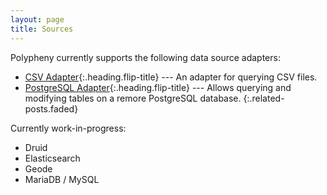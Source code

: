 ```yaml
---
layout: page
title: Sources
---
```


Polypheny currently supports the following data source adapters:

* [CSV Adapter]{:.heading.flip-title} --- An adapter for querying CSV files.
* [PostgreSQL Adapter]{:.heading.flip-title} --- Allows querying and modifying tables on a remore PostgreSQL database.
{:.related-posts.faded}


[CSV Adapter]: CSV.md
[PostgreSQL Adapter]: Postgres.md

Currently work-in-progress:
* Druid
* Elasticsearch
* Geode
* MariaDB / MySQL